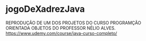 # jogoDeXadrezJava
REPRODUÇÃO DE UM DOS PROJETOS DO CURSO PROGRAMÇÃO ORIENTADA OBJETOS DO PROFESSOR NÉLIO ALVES.
https://www.udemy.com/course/java-curso-completo/
